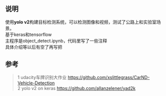 说明
-------------

使用**yolo v2**构建目标检测系统，可以检测图像和视频，测试了公路上和实验室场景。  
基于keras和tensorflow  
主程序是object_detect.ipynb，代码里写了一些注释  
具体介绍等以后有空了再写把  

参考
-------------

> 1 udacity车牌识别大作业 https://github.com/xslittlegrass/CarND-Vehicle-Detection  
> 2 yolo v2 on keras https://github.com/allanzelener/yad2k
